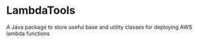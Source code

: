 # LambdaTools
A Java package to store useful base and utility classes for deploying AWS lambda functions
